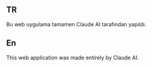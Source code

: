 TR
---
Bu web uygulama tamamen Claude AI tarafından yapıldı.

En
---
This web application was made entirely by Claude AI.
